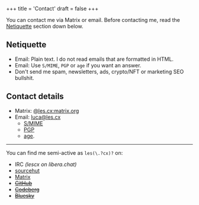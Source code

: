 +++
title = 'Contact'
draft = false
+++

You can contact me via Matrix or email. Before contacting me, read the [Netiquette](#netiquette) section down below.

## Netiquette

* Email: Plain text. I do not read emails that are formatted in HTML.
* Email: Use `S/MIME`, `PGP` or `age` if you want an answer.
* Don't send me spam, newsletters, ads, crypto/NFT or marketing SEO bullshit.

## Contact details

* Matrix: [@les.cx:matrix.org](https://matrix.to/#/@les.cx:matrix.org)
* Email: [luca@les.cx](mailto:luca@les.cx)
    * [S/MIME](#)
    * [PGP](/.well-known/openpgpkey/hu/wbp7trgro48kdyd9oi1ykze9zj5hpqwb)
    * [age](/.well-known/security.txt).

---

You can find me semi-active as `les(\.?cx)?` on:

* IRC _(lescx on libera.chat)_
* [sourcehut](https://sr.ht/~les)
* [Matrix](https://matrix.to/#/@les.cx:matrix.org)
* ~~[GitHub](https://github.com/lescx)~~
* ~~[Codeberg](https://codeberg.org/les)~~
* ~~[Bluesky](https://bsky.app/profile/les.cx)~~

